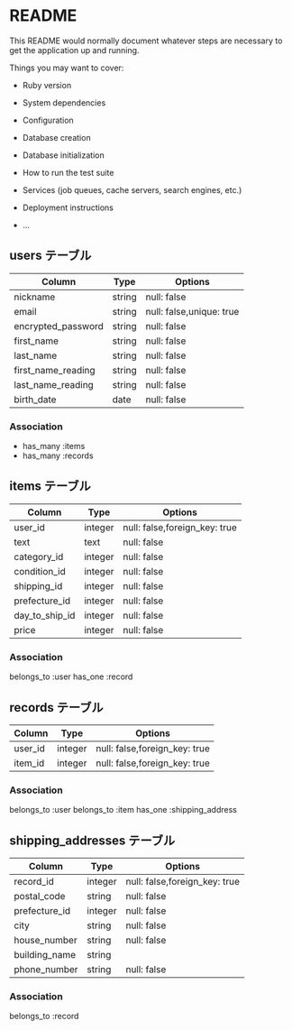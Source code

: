 # README

This README would normally document whatever steps are necessary to get the
application up and running.

Things you may want to cover:

* Ruby version

* System dependencies

* Configuration

* Database creation

* Database initialization

* How to run the test suite

* Services (job queues, cache servers, search engines, etc.)

* Deployment instructions

* ...

## users テーブル

| Column              | Type   | Options                  |
| --------------------| ------ | ------------------------ |
| nickname            | string | null: false              |
| email               | string | null: false,unique: true |
| encrypted_password  | string | null: false              |  
| first_name          | string | null: false              |
| last_name           | string | null: false              |
| first_name_reading  | string | null: false              |
| last_name_reading   | string | null: false              |
| birth_date          | date   | null: false              |

### Association

- has_many :items
- has_many :records



## items テーブル

| Column          | Type   | Options                       |
| ----------------| ------ | ------------------------------|
| user_id         | integer| null: false,foreign_key: true |
| text            | text   | null: false                   |
| category_id     | integer| null: false                   |
| condition_id    | integer| null: false                   |
| shipping_id     | integer| null: false                   |
| prefecture_id    | integer| null: false                   |
| day_to_ship_id  | integer| null: false                   |
| price           | integer| null: false                   |

### Association

belongs_to :user
has_one :record

## records テーブル

| Column          | Type    | Options                      |
| ----------------| ------  | ---------------------------- |
| user_id         | integer | null: false,foreign_key: true|
| item_id         | integer | null: false,foreign_key: true|



### Association
belongs_to :user
belongs_to :item
has_one :shipping_address 





## shipping_addresses テーブル

| Column          | Type   | Options                        |
| ----------------| ------ | ------------------------------ |
| record_id       | integer| null: false,foreign_key: true  |
| postal_code     | string | null: false                    |
| prefecture_id   | integer| null: false                    |
| city            | string | null: false                    |
| house_number    | string | null: false                    |
| building_name   | string | 　　　　　　　　                  |
| phone_number    | string | null: false                    |

### Association

belongs_to :record